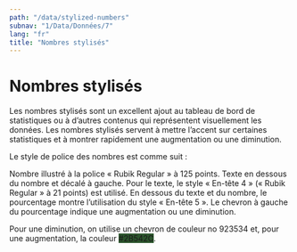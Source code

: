```yaml
---
path: "/data/stylized-numbers"
subnav: "1/Data/Données/7"
lang: "fr"
title: "Nombres stylisés"
---
```


<helmet>
<title> Nombres stylisés - Système de conception Aurora </title>
</helmet>

# Nombres stylisés

Les nombres stylisés sont un excellent ajout au tableau de bord de statistiques ou à d’autres contenus qui représentent visuellement les données. Les nombres stylisés servent à mettre l’accent sur certaines statistiques et à montrer rapidement une augmentation ou une diminution.

Le style de police des nombres est comme suit :

Nombre illustré à la police « Rubik Regular » à 125 points. Texte en dessous du nombre et décalé à gauche. Pour le texte, le style « En-tête 4 » (« Rubik Regular » à 21 points) est utilisé. En dessous du texte et du nombre, le pourcentage montre l’utilisation du style « En-tête 5 ». Le chevron à gauche du pourcentage indique une augmentation ou une diminution.

Pour une diminution, on utilise un chevron de couleur no 923534 et, pour une augmentation, la couleur <badge style="background-color: #2B542C">#2B542C</badge>.

